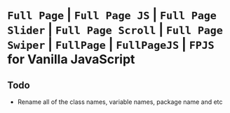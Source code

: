 # `Full Page` | `Full Page JS` | `Full Page Slider` | `Full Page Scroll` | `Full Page Swiper` | `FullPage` | `FullPageJS` | `FPJS` for Vanilla JavaScript

## Todo
- Rename all of the class names, variable names, package name and etc
